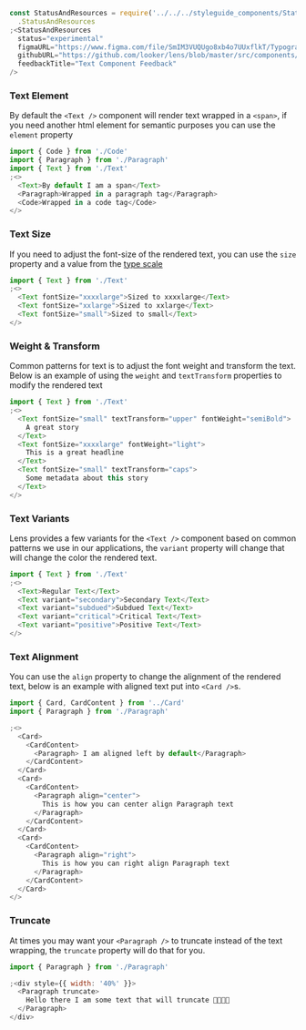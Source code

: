```js noeditor
const StatusAndResources = require('../../../styleguide_components/StatusAndResources')
  .StatusAndResources
;<StatusAndResources
  status="experimental"
  figmaURL="https://www.figma.com/file/SmIM3VUQUgo8xb4o7UUxflkT/Typography"
  githubURL="https://github.com/looker/lens/blob/master/src/components/Text/Text.tsx"
  feedbackTitle="Text Component Feedback"
/>
```

### Text Element

By default the `<Text />` component will render text wrapped in a `<span>`, if you need another html element for semantic purposes you can use the `element` property

```js
import { Code } from './Code'
import { Paragraph } from './Paragraph'
import { Text } from './Text'
;<>
  <Text>By default I am a span</Text>
  <Paragraph>Wrapped in a paragraph tag</Paragraph>
  <Code>Wrapped in a code tag</Code>
</>
```

<div class="doc-section-divider"></div>

### Text Size

If you need to adjust the font-size of the rendered text, you can use the `size` property and a value from the [type scale](/#!/Typography)

```js
import { Text } from './Text'
;<>
  <Text fontSize="xxxxlarge">Sized to xxxxlarge</Text>
  <Text fontSize="xxlarge">Sized to xxlarge</Text>
  <Text fontSize="small">Sized to small</Text>
</>
```

<div class="doc-section-divider"></div>

### Weight & Transform

Common patterns for text is to adjust the font weight and transform the text. Below is an example of using the `weight` and `textTransform` properties to modify the rendered text

```js
import { Text } from './Text'
;<>
  <Text fontSize="small" textTransform="upper" fontWeight="semiBold">
    A great story
  </Text>
  <Text fontSize="xxxxlarge" fontWeight="light">
    This is a great headline
  </Text>
  <Text fontSize="small" textTransform="caps">
    Some metadata about this story
  </Text>
</>
```

<div class="doc-section-divider"></div>

### Text Variants

Lens provides a few variants for the `<Text />` component based on common patterns we use in our applications, the `variant` property will change that will change the color the rendered text.

```js
import { Text } from './Text'
;<>
  <Text>Regular Text</Text>
  <Text variant="secondary">Secondary Text</Text>
  <Text variant="subdued">Subdued Text</Text>
  <Text variant="critical">Critical Text</Text>
  <Text variant="positive">Positive Text</Text>
</>
```

<div class="doc-section-divider"></div>

### Text Alignment

You can use the `align` property to change the alignment of the rendered text, below is an example with aligned text put into `<Card />`s.

```js
import { Card, CardContent } from '../Card'
import { Paragraph } from './Paragraph'

;<>
  <Card>
    <CardContent>
      <Paragraph> I am aligned left by default</Paragraph>
    </CardContent>
  </Card>
  <Card>
    <CardContent>
      <Paragraph align="center">
        This is how you can center align Paragraph text
      </Paragraph>
    </CardContent>
  </Card>
  <Card>
    <CardContent>
      <Paragraph align="right">
        This is how you can right align Paragraph text
      </Paragraph>
    </CardContent>
  </Card>
</>
```

### Truncate

At times you may want your `<Paragraph />` to truncate instead of the text wrapping, the `truncate` property will do that for you.

```js
import { Paragraph } from './Paragraph'

;<div style={{ width: '40%' }}>
  <Paragraph truncate>
    Hello there I am some text that will truncate 🍕🥑🍪🥓
  </Paragraph>
</div>
```

